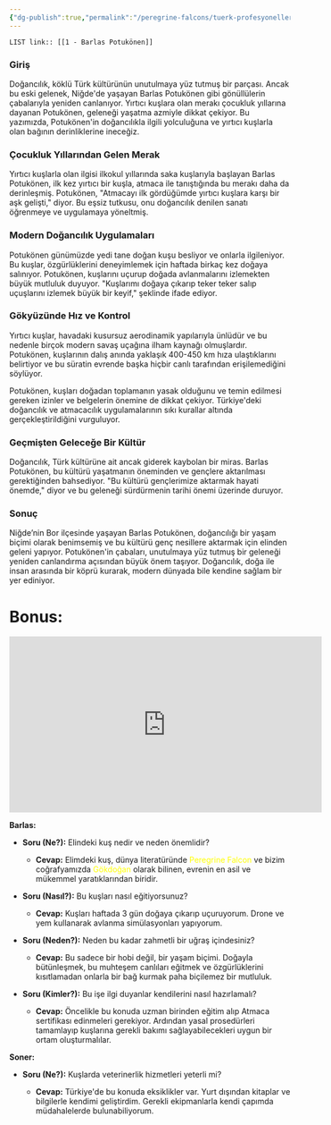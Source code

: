 ```yaml
---
{"dg-publish":true,"permalink":"/peregrine-falcons/tuerk-profesyoneller/1-barlas-potukoenen/","updated":"2024-09-16T21:32:13.313+03:00"}
---
```


`LIST link:: [[1 - Barlas Potukönen]] `
### Giriş

Doğancılık, köklü Türk kültürünün unutulmaya yüz tutmuş bir parçası. Ancak bu eski gelenek, Niğde'de yaşayan Barlas Potukönen gibi gönüllülerin çabalarıyla yeniden canlanıyor. Yırtıcı kuşlara olan merakı çocukluk yıllarına dayanan Potukönen, geleneği yaşatma azmiyle dikkat çekiyor. Bu yazımızda, Potukönen'in doğancılıkla ilgili yolculuğuna ve yırtıcı kuşlarla olan bağının derinliklerine ineceğiz.

### Çocukluk Yıllarından Gelen Merak

Yırtıcı kuşlarla olan ilgisi ilkokul yıllarında saka kuşlarıyla başlayan Barlas Potukönen, ilk kez yırtıcı bir kuşla, atmaca ile tanıştığında bu merakı daha da derinleşmiş. Potukönen, "Atmacayı ilk gördüğümde yırtıcı kuşlara karşı bir aşk gelişti," diyor. Bu eşsiz tutkusu, onu doğancılık denilen sanatı öğrenmeye ve uygulamaya yöneltmiş.

### Modern Doğancılık Uygulamaları

Potukönen günümüzde yedi tane doğan kuşu besliyor ve onlarla ilgileniyor. Bu kuşlar, özgürlüklerini deneyimlemek için haftada birkaç kez doğaya salınıyor. Potukönen, kuşlarını uçurup doğada avlanmalarını izlemekten büyük mutluluk duyuyor. "Kuşlarımı doğaya çıkarıp teker teker salıp uçuşlarını izlemek büyük bir keyif," şeklinde ifade ediyor.

### Gökyüzünde Hız ve Kontrol

Yırtıcı kuşlar, havadaki kusursuz aerodinamik yapılarıyla ünlüdür ve bu nedenle birçok modern savaş uçağına ilham kaynağı olmuşlardır. Potukönen, kuşlarının dalış anında yaklaşık 400-450 km hıza ulaştıklarını belirtiyor ve bu süratin evrende başka hiçbir canlı tarafından erişilemediğini söylüyor.

Potukönen, kuşları doğadan toplamanın yasak olduğunu ve temin edilmesi gereken izinler ve belgelerin önemine de dikkat çekiyor. Türkiye'deki doğancılık ve atmacacılık uygulamalarının sıkı kurallar altında gerçekleştirildiğini vurguluyor.

### Geçmişten Geleceğe Bir Kültür

Doğancılık, Türk kültürüne ait ancak giderek kaybolan bir miras. Barlas Potukönen, bu kültürü yaşatmanın öneminden ve gençlere aktarılması gerektiğinden bahsediyor. "Bu kültürü gençlerimize aktarmak hayati önemde," diyor ve bu geleneği sürdürmenin tarihi önemi üzerinde duruyor.

### Sonuç

Niğde’nin Bor ilçesinde yaşayan Barlas Potukönen, doğancılığı bir yaşam biçimi olarak benimsemiş ve bu kültürü genç nesillere aktarmak için elinden geleni yapıyor. Potukönen'in çabaları, unutulmaya yüz tutmuş bir geleneği yeniden canlandırma açısından büyük önem taşıyor. Doğancılık, doğa ile insan arasında bir köprü kurarak, modern dünyada bile kendine sağlam bir yer ediniyor.


# Bonus:

<iframe width="560" height="315" src="https://www.youtube.com/embed/yy-THx7qHaY?si=TSyCLZ6gnJ56wXlC" title="YouTube video player" frameborder="0" allow="accelerometer; autoplay; clipboard-write; encrypted-media; gyroscope; picture-in-picture; web-share" referrerpolicy="strict-origin-when-cross-origin" allowfullscreen></iframe>

**Barlas:**

- **Soru (Ne?):** Elindeki kuş nedir ve neden önemlidir?
    
    - **Cevap:** Elimdeki kuş, dünya literatüründe <font color="#ffff00">Peregrine Falcon</font> ve bizim coğrafyamızda <font color="#ffff00">Gökdoğan</font> olarak bilinen, evrenin en asil ve mükemmel yaratıklarından biridir.
        
- **Soru (Nasıl?):** Bu kuşları nasıl eğitiyorsunuz?
    
    - **Cevap:** Kuşları haftada 3 gün doğaya çıkarıp uçuruyorum. Drone ve yem kullanarak avlanma simülasyonları yapıyorum.
        
- **Soru (Neden?):** Neden bu kadar zahmetli bir uğraş içindesiniz?
    
    - **Cevap:** Bu sadece bir hobi değil, bir yaşam biçimi. Doğayla bütünleşmek, bu muhteşem canlıları eğitmek ve özgürlüklerini kısıtlamadan onlarla bir bağ kurmak paha biçilemez bir mutluluk.
        
- **Soru (Kimler?):** Bu işe ilgi duyanlar kendilerini nasıl hazırlamalı?
    
    - **Cevap:** Öncelikle bu konuda uzman birinden eğitim alıp Atmaca sertifikası edinmeleri gerekiyor. Ardından yasal prosedürleri tamamlayıp kuşlarına gerekli bakımı sağlayabilecekleri uygun bir ortam oluşturmalılar.
        

**Soner:**

- **Soru (Ne?):** Kuşlarda veterinerlik hizmetleri yeterli mi?
    
    - **Cevap:** Türkiye'de bu konuda eksiklikler var. Yurt dışından kitaplar ve bilgilerle kendimi geliştirdim. Gerekli ekipmanlarla kendi çapımda müdahalelerde bulunabiliyorum.